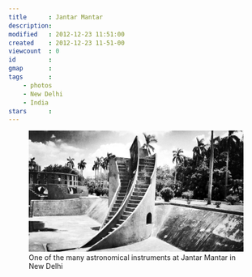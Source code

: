 ```yaml
---
title      : Jantar Mantar
description: 
modified   : 2012-12-23 11:51:00
created    : 2012-12-23 11-51-00
viewcount  : 0
id         : 
gmap       : 
tags       :
    - photos
    - New Delhi
    - India
stars      : 
---
```


<figure>
    <img src="img/IMG_1413.JPG">
    <figcaption>One of the many astronomical instruments at Jantar Mantar in New Delhi</figcaption>
</figure>
